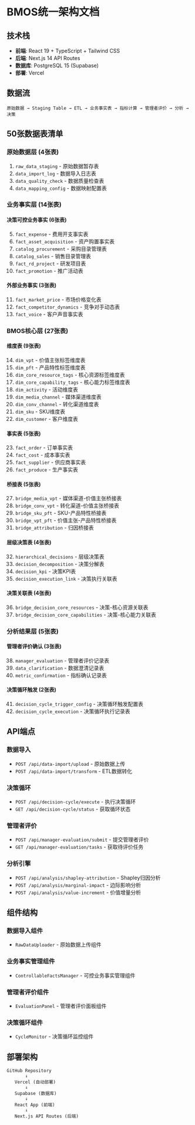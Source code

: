 # BMOS统一架构文档

## 技术栈

- **前端**: React 19 + TypeScript + Tailwind CSS
- **后端**: Next.js 14 API Routes
- **数据库**: PostgreSQL 15 (Supabase)
- **部署**: Vercel

## 数据流

```
原始数据 → Staging Table → ETL → 业务事实表 → 指标计算 → 管理者评价 → 分析 → 决策
```

## 50张数据表清单

### 原始数据层 (4张表)
1. `raw_data_staging` - 原始数据暂存表
2. `data_import_log` - 数据导入日志表
3. `data_quality_check` - 数据质量检查表
4. `data_mapping_config` - 数据映射配置表

### 业务事实层 (14张表)
#### 决策可控业务事实 (6张表)
5. `fact_expense` - 费用开支事实表
6. `fact_asset_acquisition` - 资产购置事实表
7. `catalog_procurement` - 采购目录管理表
8. `catalog_sales` - 销售目录管理表
9. `fact_rd_project` - 研发项目表
10. `fact_promotion` - 推广活动表

#### 外部业务事实 (3张表)
11. `fact_market_price` - 市场价格变化表
12. `fact_competitor_dynamics` - 竞争对手动态表
13. `fact_voice` - 客户声音事实表

### BMOS核心层 (27张表)
#### 维度表 (9张表)
14. `dim_vpt` - 价值主张标签维度表
15. `dim_pft` - 产品特性标签维度表
16. `dim_core_resource_tags` - 核心资源标签维度表
17. `dim_core_capability_tags` - 核心能力标签维度表
18. `dim_activity` - 活动维度表
19. `dim_media_channel` - 媒体渠道维度表
20. `dim_conv_channel` - 转化渠道维度表
21. `dim_sku` - SKU维度表
22. `dim_customer` - 客户维度表

#### 事实表 (5张表)
23. `fact_order` - 订单事实表
24. `fact_cost` - 成本事实表
25. `fact_supplier` - 供应商事实表
26. `fact_produce` - 生产事实表

#### 桥接表 (5张表)
27. `bridge_media_vpt` - 媒体渠道-价值主张桥接表
28. `bridge_conv_vpt` - 转化渠道-价值主张桥接表
29. `bridge_sku_pft` - SKU-产品特性桥接表
30. `bridge_vpt_pft` - 价值主张-产品特性桥接表
31. `bridge_attribution` - 归因桥接表

#### 层级决策表 (4张表)
32. `hierarchical_decisions` - 层级决策表
33. `decision_decomposition` - 决策分解表
34. `decision_kpi` - 决策KPI表
35. `decision_execution_link` - 决策执行关联表

#### 决策关联表 (4张表)
36. `bridge_decision_core_resources` - 决策-核心资源关联表
37. `bridge_decision_core_capabilities` - 决策-核心能力关联表

### 分析结果层 (5张表)
#### 管理者评价确认 (3张表)
38. `manager_evaluation` - 管理者评价记录表
39. `data_clarification` - 数据澄清记录表
40. `metric_confirmation` - 指标确认记录表

#### 决策循环触发 (2张表)
41. `decision_cycle_trigger_config` - 决策循环触发配置表
42. `decision_cycle_execution` - 决策循环执行记录表

## API端点

### 数据导入
- `POST /api/data-import/upload` - 原始数据上传
- `POST /api/data-import/transform` - ETL数据转化

### 决策循环
- `POST /api/decision-cycle/execute` - 执行决策循环
- `GET /api/decision-cycle/status` - 获取循环状态

### 管理者评价
- `POST /api/manager-evaluation/submit` - 提交管理者评价
- `GET /api/manager-evaluation/tasks` - 获取待评价任务

### 分析引擎
- `POST /api/analysis/shapley-attribution` - Shapley归因分析
- `POST /api/analysis/marginal-impact` - 边际影响分析
- `POST /api/analysis/value-increment` - 价值增量分析

## 组件结构

### 数据导入组件
- `RawDataUploader` - 原始数据上传组件

### 业务事实管理组件
- `ControllableFactsManager` - 可控业务事实管理组件

### 管理者评价组件
- `EvaluationPanel` - 管理者评价面板组件

### 决策循环组件
- `CycleMonitor` - 决策循环监控组件

## 部署架构

```
GitHub Repository
       ↓
   Vercel (自动部署)
       ↓
   Supabase (数据库)
       ↓
   React App (前端)
       ↓
   Next.js API Routes (后端)
```





